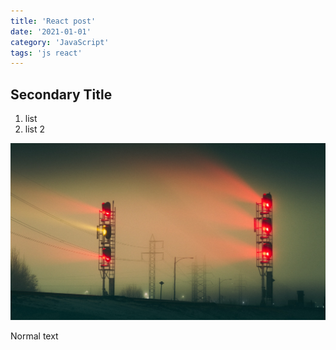 ```yaml
---
title: 'React post'
date: '2021-01-01'
category: 'JavaScript'
tags: 'js react'
---
```


## Secondary Title

1. list
2. list 2

![Grass](./photo.jpg)

Normal text
